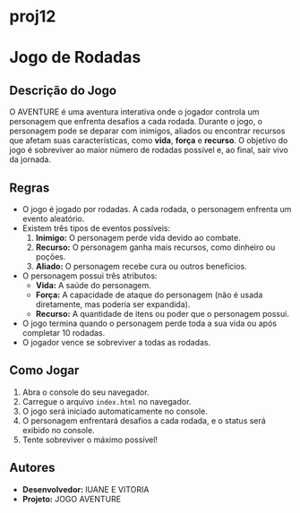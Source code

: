 # proj12
# Jogo de Rodadas

## Descrição do Jogo

O AVENTURE é uma aventura interativa onde o jogador controla um personagem que enfrenta desafios a cada rodada. Durante o jogo, o personagem pode se deparar com inimigos, aliados ou encontrar recursos que afetam suas características, como **vida**, **força** e **recurso**. O objetivo do jogo é sobreviver ao maior número de rodadas possível e, ao final, sair vivo da jornada.

## Regras

- O jogo é jogado por rodadas. A cada rodada, o personagem enfrenta um evento aleatório.
- Existem três tipos de eventos possíveis:
  1. **Inimigo:** O personagem perde vida devido ao combate.
  2. **Recurso:** O personagem ganha mais recursos, como dinheiro ou poções.
  3. **Aliado:** O personagem recebe cura ou outros benefícios.
- O personagem possui três atributos:
  - **Vida:** A saúde do personagem.
  - **Força:** A capacidade de ataque do personagem (não é usada diretamente, mas poderia ser expandida).
  - **Recurso:** A quantidade de itens ou poder que o personagem possui.
- O jogo termina quando o personagem perde toda a sua vida ou após completar 10 rodadas.
- O jogador vence se sobreviver a todas as rodadas.

## Como Jogar

1. Abra o console do seu navegador.
2. Carregue o arquivo `index.html` no navegador.
3. O jogo será iniciado automaticamente no console.
4. O personagem enfrentará desafios a cada rodada, e o status será exibido no console.
5. Tente sobreviver o máximo possível!

## Autores

- **Desenvolvedor:** lUANE E VITORIA
- **Projeto:** JOGO AVENTURE




